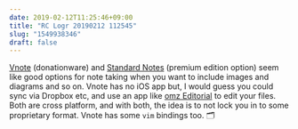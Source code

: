 ```yaml
---
date: 2019-02-12T11:25:46+09:00
title: "RC Logr 20190212 112545"
slug: "1549938346"
draft: false
---
```


[Vnote](https://github.com/tamlok/vnote) (donationware) and [Standard Notes](https://standardnotes.org/) (premium edition option) seem like good options for note taking when you want to include images and diagrams and so on. Vnote has no iOS app but, I would guess you could sync via Dropbox etc, and use an app like [omz Editorial](https://omz-software.com/editorial/) to edit your files. Both are cross platform, and with both, the idea is to not lock you in to some proprietary format. Vnote has some `vim` bindings too. 🗂

